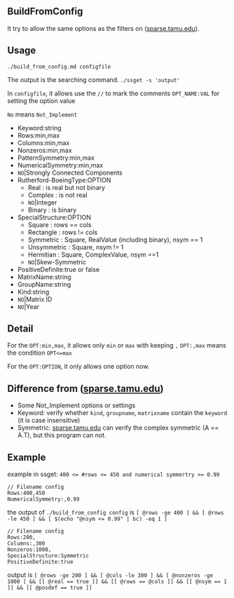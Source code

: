 BuildFromConfig
---------------

It try to allow the same options as the filters on
([sparse.tamu.edu](sparse.tamu.edu)).


Usage
-----

`./build_from_config.md configfile`

The output is the searching command. `./ssget -s 'output'`

In `configfile`, it allows use the `//` to mark the comments
`OPT_NAME:VAL` for setting the option value

`No` means `Not_Implement`

- Keyword:string
- Rows:min,max
- Columns:min,max
- Nonzeros:min,max
- PatternSymmetry:min,max
- NumericalSymmetry:min,max
- `NO`|Strongly Connected Components
- Rutherford-BoeingType:OPTION
    - Real : is real but not binary
    - Complex : is not real
    - `NO`|Integer
    - Binary : is binary
- SpecialStructure:OPTION
    - Square : rows == cols
    - Rectangle : rows != cols
    - Symmetric : Square, RealValue (including binary), nsym == 1
    - Unsymmetric : Square, nsym != 1
    - Hermitian : Square, ComplexValue, nsym ==1
    - `NO`|Skew-Symmetric
- PositiveDefinite:true or false
- MatrixName:string
- GroupName:string
- Kind:string
- `NO`|Matrix ID
- `NO`|Year


Detail
------

For the `OPT:min,max`, it allows only `min` or `max` with keeping `,`
`OPT:,max` means the condition `OPT<=max`

For the `OPT:OPTION`, it only allows one option now.


Difference from ([sparse.tamu.edu](sparse.tamu.edu))
----------------------------------------------------

- Some Not_Implement options or settings
- Keyword: verify whether `kind`, `groupname`, `matrixname` contain the
    `keyword` (it is case insensitive)
- Symmetric:
    [sparse.tamu.edu](sparse.tamu.edu) can verify the complex symmetric
    (A == A.T), but this program can not.


Example
-------
example in ssget: `400 <= #rows <= 450 and numerical symmertry >= 0.99`
```
// Filename config
Rows:400,450
NumericalSymmetry:,0.99
```
the output of `./build_from_config config` is
`[ @rows -ge 400 ] && [ @rows -le 450 ] && [ $(echo "@nsym <= 0.99" | bc) -eq 1 ]`


```
// Filename config
Rows:200,
Columns:,300
Nonzeros:1000,
SpecialStructure:Symmetric
PositiveDefinite:true
```
output is `[ @rows -ge 200 ] && [ @cols -le 300 ] && [ @nonzeros -ge 1000 ] && [[ @real == true ]] && [[ @rows == @cols ]] && [[ @nsym == 1 ]] && [[ @posdef == true ]]`



